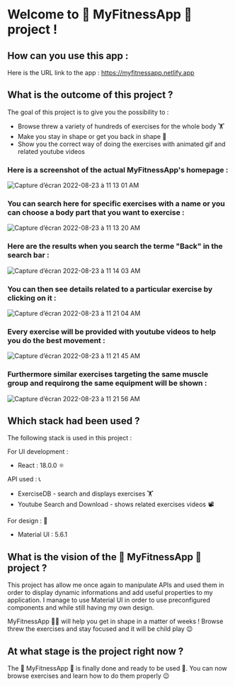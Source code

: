 # Welcome to 💪 MyFitnessApp 💪 project !

## How can you use this app :

Here is the URL link to the app : https://myfitnessapp.netlify.app

## What is the outcome of this project ?

The goal of this project is to give you the possibility to :
- Browse threw a variety of hundreds of exercises for the whole body 🏋️
- Make you stay in shape or get you back in shape 💪
- Show you the correct way of doing the exercises with animated gif and related youtube videos

### Here is a screenshot of the actual MyFitnessApp's homepage :

![Capture d’écran 2022-08-23 à 11 13 01 AM](https://user-images.githubusercontent.com/61510923/186122288-08072768-7622-415c-bb25-72a4c222025d.png)

### You can search here for specific exercises with a name or you can choose a body part that you want to exercise :

![Capture d’écran 2022-08-23 à 11 13 20 AM](https://user-images.githubusercontent.com/61510923/186122515-4e9b8780-6564-4ee0-873d-2ee29fe4f5a3.png)

### Here are the results when you search the terme "Back" in the search bar :

![Capture d’écran 2022-08-23 à 11 14 03 AM](https://user-images.githubusercontent.com/61510923/186122699-b1aecb27-5746-4559-b86b-219d29f5d673.png)

### You can then see details related to a particular exercise by clicking on it :

![Capture d’écran 2022-08-23 à 11 21 04 AM](https://user-images.githubusercontent.com/61510923/186122858-dd47c0b1-30bf-48a7-80bb-888a506df455.png)

### Every exercise will be provided with youtube videos to help you do the best movement :

![Capture d’écran 2022-08-23 à 11 21 45 AM](https://user-images.githubusercontent.com/61510923/186123035-54579309-5e35-4e39-a7c4-9d55d05aa9d0.png)

### Furthermore similar exercises targeting the same muscle group and requirong the same equipment will be shown :

![Capture d’écran 2022-08-23 à 11 21 56 AM](https://user-images.githubusercontent.com/61510923/186123401-7db155e5-9b65-48a5-aca7-70e78df5c8ab.png)

## Which stack had been used ?

The following stack is used in this project :

For UI development : 
- React : 18.0.0 ⚛️

API used : 📞
- ExerciseDB - search and displays exercises 🏋️
- Youtube Search and Download - shows related exercises videos 📽

For design : 🎨
- Material UI : 5.6.1

## What is the vision of the 💪 MyFitnessApp 💪 project ?

This project has allow me once again to manipulate APIs and used them in order to display dynamic informations and add useful properties to my application. I manage to use Material UI in order to use preconfigured components and while still having my own design.

MyFitnessApp 💪🏻 will help you get in shape in a matter of weeks ! Browse threw the exercises and stay focused and it will be child play 😉

## At what stage is the project right now ?

The 💪 MyFitnessApp 💪 is finally done and ready to be used 🥳. You can now browse exercises and learn how to do them properly 😉
